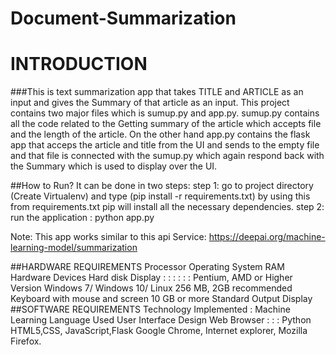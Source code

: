 # Document-Summarization

# INTRODUCTION
###This is text summarization app that takes TITLE and ARTICLE as an input and gives the Summary of that article as an input. This project contains two major files which is sumup.py and app.py. sumup.py contains all the code related to the Getting summary of the article which accepts file and the length of the article. On the other hand app.py contains the flask app that acceps the article and title from the UI and sends to the empty file and that file is connected with the sumup.py which again respond back with the Summary which is used to display over the UI.

##How to Run?
It can be done in two steps:
step 1:
go to project directory (Create Virtualenv) and type (pip install -r requirements.txt) by using this from requirements.txt pip will install all the necessary dependencies.
step 2:
run the application : python app.py

Note: This app works similar to this api Service: https://deepai.org/machine-learning-model/summarization 

##HARDWARE REQUIREMENTS
Processor Operating System RAM
Hardware Devices Hard disk Display	: : : : : :	Pentium, AMD or Higher Version Windows 7/ Windows 10/ Linux 256 MB, 2GB recommended Keyboard with mouse and screen 10 GB or more
Standard Output Display
##SOFTWARE REQUIREMENTS
Technology Implemented	:	Machine Learning
Language Used
User Interface Design
Web Browser	: : :	Python
HTML5,CSS, JavaScript,Flask
Google Chrome, Internet explorer, Mozilla Firefox.
